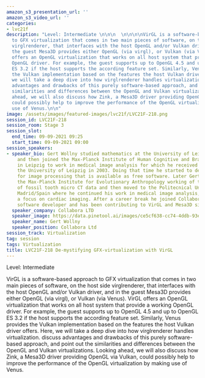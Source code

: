 ```yaml
---
amazon_s3_presentation_url: ''
amazon_s3_video_url: ''
categories:
- lvc21f
description: "Level: Intermediate \n\n\n  \n\n\n\nVirGL is a software-based approach
  to GFX virtualization that comes in two main pieces of software, on the host side
  virglrenderer, that interfaces with the host OpenGL and/or Vulkan driver, and in
  the guest Mesa3D provides either OpenGL (via virgl), or Vulkan (via Venus). VirGL
  offers an OpenGL virtualization that works on all host system that provide a working
  OpenGL driver. For example, the guest supports up to OpenGL 4.5 and up to OpenGL
  ES 3.2 if the host supports the according feature set. Similarly, Venus provides
  the Vulkan implementation based on the features the host Vulkan driver offers. Here,
  we will take a deep dive into how virglrenderer handles virtualization. discuss
  advantages and drawbacks of this purely software-based approach, and point out the
  similarities and differences between the OpenGL and Vulkan virtualizations. Looking
  ahead, we will also discuss how Zink, a Mesa3D driver providing OpenGL via Vulkan,
  could possibly help to improve the performance of the OpenGL virtualization by making
  use of Venus.\n\n"
image: /assets/images/featured-images/lvc21f/LVC21F-218.png
session_id: LVC21F-218
session_room: Stage 3
session_slot:
  end_time: 09-09-2021 09:25
  start_time: 09-09-2021 09:00
session_speakers:
- speaker_bio: Gert Wollny studied mathematics at the University of Leipzig/Germany,
    and then joined the Max-Planck Institute of Human Cognitive and Brain Sciences
    in Leipzig to work in medical image analysis for which he received a Phd from
    the University of Leipzig in 2003. Doing that time he started to develop a toolbox
    for image processing that is available as free software. Later Gert Wollny joined
    the Max-Planck Institute for Evolutionary Anthropology working of the analysis
    of fossil tooth micro CT data and then moved to the Politecnical University of
    Madrid/Spain where he continued his work in medical image analysis, here with
    a focus on cardiac imaging. After a career break he joined Collabora as a senior
    software developer and has been contributing to VirGL and Mesa3D since.
  speaker_company: Collabora LTD
  speaker_image: https://data.pinetool.ai/images/ce5cf638-cc74-4ddb-93e8-56f0fdd616ee.jpeg
  speaker_name: Gert Wollny
  speaker_position: Collabora Ltd
session_track: Virtualization
tag: session
tags: Virtualization
title: LVC21F-218 De-mystifying GFX-virtualization with VirGL
---
```


Level: Intermediate 


  



VirGL is a software-based approach to GFX virtualization that comes in two main pieces of software, on the host side virglrenderer, that interfaces with the host OpenGL and/or Vulkan driver, and in the guest Mesa3D provides either OpenGL (via virgl), or Vulkan (via Venus). VirGL offers an OpenGL virtualization that works on all host system that provide a working OpenGL driver. For example, the guest supports up to OpenGL 4.5 and up to OpenGL ES 3.2 if the host supports the according feature set. Similarly, Venus provides the Vulkan implementation based on the features the host Vulkan driver offers. Here, we will take a deep dive into how virglrenderer handles virtualization. discuss advantages and drawbacks of this purely software-based approach, and point out the similarities and differences between the OpenGL and Vulkan virtualizations. Looking ahead, we will also discuss how Zink, a Mesa3D driver providing OpenGL via Vulkan, could possibly help to improve the performance of the OpenGL virtualization by making use of Venus.
